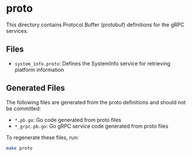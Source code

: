 # proto

This directory contains Protocol Buffer (protobuf) definitions for the gRPC services.

## Files

- `system_info.proto`: Defines the SystemInfo service for retrieving platform information

## Generated Files

The following files are generated from the proto definitions and should not be committed:

- `*.pb.go`: Go code generated from proto files
- `*_grpc.pb.go`: Go gRPC service code generated from proto files

To regenerate these files, run:

```bash
make proto
```

